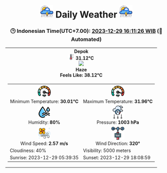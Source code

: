 # <h1 align=center><img height=40 src=images/cloud.png> Daily Weather <img height=40 src=images/cloud.png></h1>
<h3 align=center>🕒 Indonesian Time(UTC+7.00): <u>2023-12-29 16:11:26 WIB</u> (🤖Automated)</h3>

<table align=center>
<tr>
<td align=center><b>Depok</b><br><img src=images/thermometer.png height=18> <b>31.12°C</b><br><img src='https://openweathermap.org/img/w/50d.png' height='70'><br><b>Haze</b><br><b>Feels Like: 38.12°C</b></td>
</tr>
<td>
<table>
<tr>
<td align=center><img src=images/fast.png height=40><br>Minimum Temperature: <b>30.01°C</b></td>
<td align=center><img src=images/fast.png height=40><br>Maximum Temperature: <b>31.96°C</b></td>
</tr>
<tr>
<td align=center><img src=images/humidity.png height=40><br>Humidity: <b>80%</b></td>
<td align=center><img src=images/atmospheric.png height=40><br>Pressure: <b>1003 hPa</b></td>
</tr>
<tr>
<td align=center><img src=images/air-flow.png height=40><br>Wind Speed: <b>2.57 m/s</b></td>
<td align=center><img src=images/anemometer.png height=40><br>Wind Direction: <b>320°</b></td>
</tr>
<tr>
<td>Cloudiness: 40%</td>
<td>Visibility: 5000 meters</td>
</tr>
<tr>
<td>Sunrise: 2023-12-29 05:39:35</td>
<td>Sunset: 2023-12-29 18:08:59</td>
</tr>
</table>
</table>
